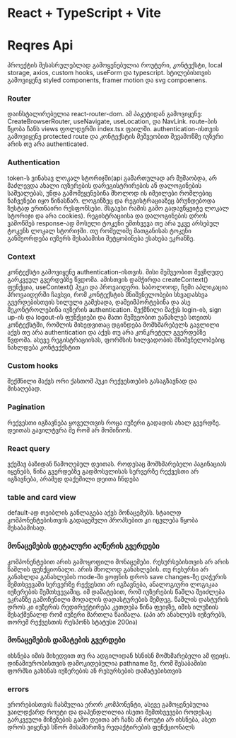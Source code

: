 # React + TypeScript + Vite

# Reqres Api

პროექტის შესასრულებლად გამოყენებულია როუტერი, კონტექსტი, local storage, axios, custom hooks, useForm და typescript. სტილებისთვის გამოვიყენე styled components, framer motion და svg compoenens.

### Router 
დაინსტალირებულია react-router-dom. ამ პაკეტიდან გამოვიყენე: CreateBrowserRouter, useNavigate, useLocation, და NavLink.
route-ბის წყობა ჩანს views ფოლდერში index.tsx ფაილში. authentication-ისთვის გამოვიყენე protected route და კონტექსტის მეშვეობით შევამოწმე იუზერი არის თუ არა authenticated. 

### Authentication
token-ს ვინახავ ლოკალ სტორიჯში(api გამართულად არ მუშაობდა, არ მაძლევდა ახალი იუზერების დარეგისტრირების ან დალოგინების საშუალებას, უნდა გამომეყენებინა მხოლოდ ის იმეილები რომლებიც ნაჩვენები იყო წინასწარ. ლოგინზეც და რეგისტრაციაზეც ბრუნდებოდა ზუსტად ერთნაირი რესფონსები. მსგავსი რამის გამო გადავწყვიტე ლოკალ სტორიჯი და არა cookies). რეგისტრაციისა და დალოგინების დროს ვამოწმებ response-ად მოსული ტოკენი ემთხვევა თუ არა უკვე არსებულ ტოკენს ლოკალ სტორიჯში. თუ რომელიმე მათგანისას ტოკენი განმეორდება იუზერს შესაბამისი შეტყობინება ესახება ეკრანზე.

### Context
კონტექსტი გამოვიყენე authentication-ისთვის. მისი მეშვეობით შევზღუდე გარკვეულ გვერდებზე წვდომა. ამისთვის დამჭირდა createContext() ფუნქცია, useContext() ჰუკი და პროვაიდერი. საბოლოოდ, ჩემი აპლიკაცია პროვაიდერში ჩავსვი, რომ კონტექსტის მნიშვნელობები სხვადასხვა გვერდებისთვის ხილული გამეხადა, დამეიმპორტებინა და ასე მეკონტროლებინა იუზერის authentication. შექმნილი მაქვს login-ის, sign up-ის და logout-ის ფუნქციები და მათი მეშვეობით ვანახლებ სთეითს კონტექსტში, რომლის მიხედვითაც დგინდება მომხმარებელს გავლილი აქვს თუ არა authentication და აქვს თუ არა კონკრეტულ გვერდებზე წვდომა.
ასევე რეგისტრაციისას, ფორმსის ხილვადობის მნიშვნელობებიც ნახლდება კონტექქსტით

### Custom hooks
შექმნილი მაქვს ორი ქასთომ ჰუკი რექვესთების გასაგზავნად და მისაღებად.

### Pagination
რექვესთი იგზავნება ყოველთვის როცა იუზერი გადადის ახალ გვერდზე. დეითას გავილტვრა მე რომ არ მომიწიოს.

### React query
ვქეშავ ბაზიდან წამოღებულ დეითას. როდესაც მომხმარებელი პაგინაციას იყენებს, წინა გვერდებზე გადმოსვლისას სერვერზე რექვესთი არ იგზავნება, არამედ დაქეშილი დეითა ჩნდება

### table and card view
default-ად თეიბლის განლაგება აქვს მონაცემებს. სტაილდ კომპონენტებისთვის გადაცემული პროპსებით კი იცვლება წყობა შესაბამისად. 

### მონაცემების დეტალური აღწერის გვერდები
კომპონენტებით არის გამოყოფილი მონაცემები. რესურსებისთვის არ არის წაშლის ფუნქციონალი. არის მხოლოდ განახლების. თუ რესურსი არ განახლდა განახლების mode-ში ყოფნის დროს save changes-ზე დაჭერის შემთხვევაში სერვერზე რექვესთი არ იგზავნება, ანალოგიური ლოგიკაა იუზერების შემთხვევაშიც. იმ დამატებით, რომ იუზერების წაშლა შეიძლება ეკრანზე გამოჩენილი მოდალის დადასტურების შემდეგ. წაშლის დასტურის დროს კი იუზერის რედირექტირება კეთდება წინა ფეიჯზე, იმის ილუზიის შესაქმენალდ რომ იუზერი მართლა წაიშალა. (აპი არ ანახლებს იუზერებს, თორემ რექვესთის რესპონს სტატუსი 200ია)

### მონაცემების დამატების გვერდები
იხსნება იმის მიხედვით თუ რა ადგილიდან ხსნისნ მომხმარებელი ამ ფეიჯს. დინამიურობისთვის დამოკიდებულია pathname ზე, რომ შესაბამისი ფორმსი გახსნას იუზერების ან რესურსების დამატებისთვის

### errors
ერორებისთვის ჩასმულია ერორ კომპონენტი, ასევე გამოყენებულია ვაილდქარდ როუტი და დაჰენდლილია ისეთი შემთხვევები როდესაც გარკვეული მიზეზების გამო დეითა არ ჩანს ან როუტი არ იხსნება, ასეთ დროს ვიყენებ სწორ მისამართზე რედაქტირების ფუნქციონალს
